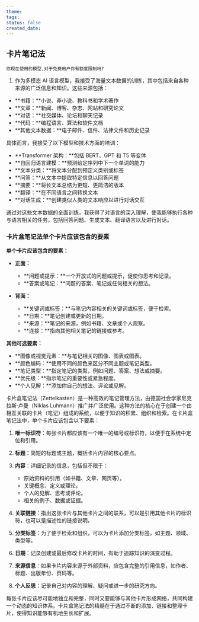 ```yaml
---
theme: 
tags: 
status: false
created_date:
---
```

## 卡片笔记法      
```tg
你现在使用的模型,对于免费用户你有额度限制吗?
```
1.  作为多模态 AI 语言模型，我接受了海量文本数据的训练，其中包括来自各种来源的广泛信息和知识。这些来源包括：

* **书籍：**小说、非小说、教科书和学术著作
* **文章：**新闻、博客、杂志、网站和研究论文
* **对话：**社交媒体、论坛和聊天记录
* **代码：**编程语言、算法和软件文档
* **其他文本数据：**电子邮件、信件、法律文件和历史记录

具体而言，我接受了以下模型和技术方面的培训：

* **Transformer 架构：**包括 BERT、GPT 和 T5 等变体
* **自回归语言建模：**预测给定序列中下一个单词的能力
* **文本分类：**将文本分配到预定义类别或标签
* **问答：**从文本中提取特定信息以回答问题
* **摘要：**将长文本总结为更短、更简洁的版本
* **翻译：**在不同语言之间转换文本
* **对话生成：**创建类似人类的文本响应以进行对话交互

通过对这些文本数据的全面训练，我获得了对语言的深入理解，使我能够执行各种与语言相关的任务，包括回答问题、生成文本、翻译语言以及进行对话。

### 卡片盒笔记法单个卡片应该包含的要素 

**单个卡片应该包含的要素：**

* **正面：**
    * **问题或提示：**一个开放式的问题或提示，促使你思考和记录。
    * **答案或笔记：**问题的答案、笔记或任何相关的想法。

* **背面：**
    * **关键词或标签：**与笔记内容相关的关键词或标签，便于检索。
    * **日期：**笔记创建或更新的日期。
    * **来源：**笔记的来源，例如书籍、文章或个人观察。
    * **连接：**指向其他相关笔记的链接或参考。

**其他可选要素：**

* **图像或视觉元素：**与笔记相关的图像、图表或图表。
* **颜色编码：**使用不同的颜色来区分不同主题或笔记类型。
* **笔记类型：**指定笔记的类型，例如问题、答案、想法或摘要。
* **优先级：**指示笔记的重要性或紧急程度。
* **个人见解：**添加你自己的想法、评论或见解。


卡片盒笔记法（Zettelkasten）是一种高效的笔记管理方法，由德国社会学家尼克拉斯·卢曼（Niklas Luhmann）推广并广泛使用。这种方法的核心在于创建一个由相互关联的卡片（笔记）组成的系统，以便于知识的积累、组织和检索。在卡片盒笔记法中，单个卡片应该包含以下要素：  

1. **唯一标识符**：每张卡片都应该有一个唯一的编号或标识符，以便于在系统中定位和引用。

2. **标题**：简短的标题或主题，概括卡片内容的核心要点。

3. **内容**：详细记录的信息，包括但不限于：
   - 原始资料的引用（如书籍、文章、网页等）。
   - 关键概念、定义或理论。
   - 个人的见解、思考或评论。
   - 相关的例子、数据或证据。

4. **关联链接**：指出这张卡片与其他卡片之间的联系，可以是引用其他卡片的标识符，也可以是描述性的链接说明。

5. **分类标签**：为了便于检索和组织，可以为卡片添加分类标签，如主题、领域、类型等。

6. **日期**：记录创建或最后修改卡片的时间，有助于追踪知识的演变过程。

7. **来源信息**：如果卡片内容来源于外部资料，应包含完整的引用信息，如作者、标题、出版年份、页码等。

8. **个人反思**：记录自己对内容的理解、疑问或进一步的研究方向。

每张卡片应该尽可能地独立和完整，同时又要能够与其他卡片形成网络，共同构建一个动态的知识体系。卡片盒笔记法的精髓在于通过不断的添加、链接和整理卡片，使得知识能够有机地生长和扩展。